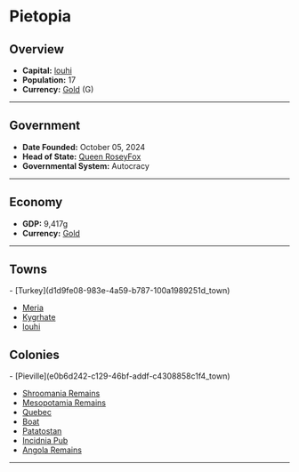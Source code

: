 <!--UNDEDITED FILE, remove this entire line if this file has been edited!-->
# <!--NAME-->Pietopia<!--NAME-->

## Overview

- **Capital:** <!--CAPITAL_LINK-->[louhi](185e3b36-53fe-4f3b-84b8-cb5a11c30716_town)<!--CAPITAL_LINK-->
- **Population:** <!--POPULATION-->17<!--POPULATION-->
- **Currency:** <!--CURRENCY_LINK-->[Gold](Gold_currency)<!--CURRENCY_LINK--> (<!--CURRENCY_ABV-->G<!--CURRENCY_ABV-->)

---

## Government

- **Date Founded:** <!--FOUNDED-->October 05, 2024<!--FOUNDED-->
- **Head of State:** <!--LEADER_TITLE_LINK-->[Queen RoseyFox](RoseyFox_user)<!--LEADER_TITLE_LINK-->
- **Governmental System:** <!--GOVERNMENT-->Autocracy<!--GOVERNMENT-->

---

## Economy

- **GDP:** <!--GDP-->9,417g<!--GDP-->
- **Currency:** <!--CURRENCY_LINK-->[Gold](Gold_currency)<!--CURRENCY_LINK-->

---

## Towns

<!--TOWNS-->- [Turkey](d1d9fe08-983e-4a59-b787-100a1989251d_town)
- [Meria](02bd1ec0-2151-4d66-8fc1-f417d891990b_town)
- [Kygrhate](e30ee5d0-559c-4a81-a0c5-bd4a0dc78c46_town)
- [louhi](185e3b36-53fe-4f3b-84b8-cb5a11c30716_town)<!--TOWNS-->

## Colonies

<!--COLONIES-->- [Pieville](e0b6d242-c129-46bf-addf-c4308858c1f4_town)
- [Shroomania Remains](c8324166-c9df-444c-86df-0e65336c6a42_town)
- [Mesopotamia Remains](90561977-6621-4b72-9780-1dfc27578edd_town)
- [Quebec](61396e0d-d047-4984-bc98-dcc74cca8b90_town)
- [Boat](8eb90240-59c3-4063-a12d-f8ae93367247_town)
- [Patatostan](1e7fcb47-5c64-40a4-be29-267992bea60a_town)
- [Incidnia Pub](ccbfe296-fa22-408c-924d-c3222f014668_town)
- [Angola Remains](e1e63aaa-ae37-41a7-a559-9a072df65fe0_town)<!--COLONIES-->

---